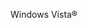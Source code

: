 <Token xmlns:xlink="http://www.w3.org/1999/xlink">Windows Vista®</Token>

<!--HONumber=May16_HO1-->



